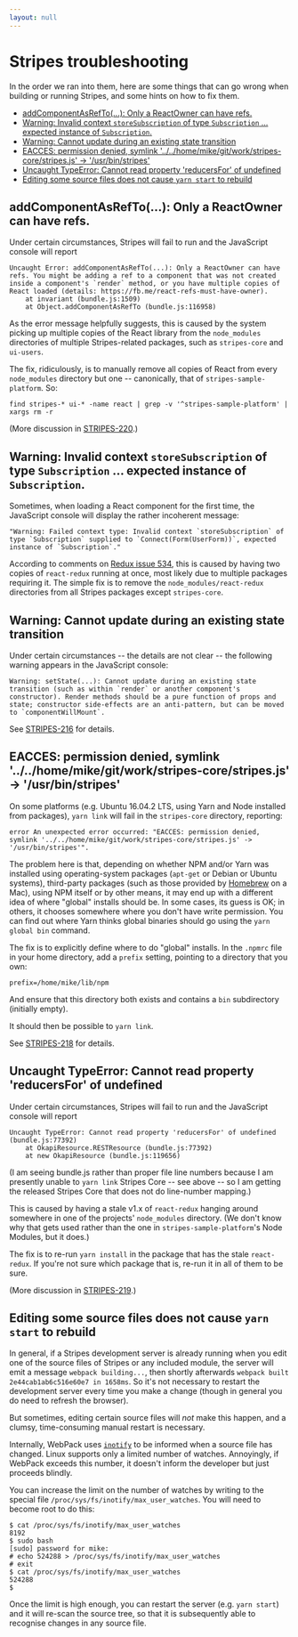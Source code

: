 ```yaml
---
layout: null
---
```


# Stripes troubleshooting

In the order we ran into them, here are some things that can go wrong when building or running Stripes, and some hints on how to fix them.

<!-- ../../okapi/doc/md2toc -l 2 troubleshooting.md -->
* [addComponentAsRefTo(...): Only a ReactOwner can have refs.](#addcomponentasrefto-only-a-reactowner-can-have-refs)
* [Warning: Invalid context `storeSubscription` of type `Subscription` ... expected instance of `Subscription`.](#warning-invalid-context-storesubscription-of-type-subscription--expected-instance-of-subscription)
* [Warning: Cannot update during an existing state transition](#warning-cannot-update-during-an-existing-state-transition)
* [EACCES: permission denied, symlink '../../home/mike/git/work/stripes-core/stripes.js' -> '/usr/bin/stripes'](#eacces-permission-denied-symlink-homemikegitworkstripes-corestripesjs---usrbinstripes)
* [Uncaught TypeError: Cannot read property 'reducersFor' of undefined](#uncaught-typeerror-cannot-read-property-reducersfor-of-undefined)
* [Editing some source files does not cause `yarn start` to rebuild](#editing-some-source-files-does-not-cause-yarn-start-to-rebuild)


## addComponentAsRefTo(...): Only a ReactOwner can have refs.

Under certain circumstances, Stripes will fail to run and the JavaScript console will report

```
Uncaught Error: addComponentAsRefTo(...): Only a ReactOwner can have refs. You might be adding a ref to a component that was not created inside a component's `render` method, or you have multiple copies of React loaded (details: https://fb.me/react-refs-must-have-owner).
    at invariant (bundle.js:1509)
    at Object.addComponentAsRefTo (bundle.js:116958)
```

As the error message helpfully suggests, this is caused by the system picking up multiple copies of the React library from the `node_modules` directories of multiple Stripes-related packages, such as `stripes-core` and `ui-users`.

The fix, ridiculously, is to manually remove all copies of React from every `node_modules` directory but one -- canonically, that of `stripes-sample-platform`. So:

```
find stripes-* ui-* -name react | grep -v '^stripes-sample-platform' | xargs rm -r
```

(More discussion in [STRIPES-220](https://issues.folio.org/browse/STRIPES-220).)


## Warning: Invalid context `storeSubscription` of type `Subscription` ... expected instance of `Subscription`.

Sometimes, when loading a React component for the first time, the JavaScript console will display the rather incoherent message:

```
"Warning: Failed context type: Invalid context `storeSubscription` of type `Subscription` supplied to `Connect(Form(UserForm))`, expected instance of `Subscription`."
```

According to comments on [Redux issue 534](https://github.com/reactjs/react-redux/issues/534), this is caused by having two copies of `react-redux` running at once, most likely due to multiple packages requiring it. The simple fix is to remove the `node_modules/react-redux` directories from all Stripes packages except `stripes-core`.


## Warning: Cannot update during an existing state transition

Under certain circumstances -- the details are not clear -- the following warning appears in the JavaScript console:

```
Warning: setState(...): Cannot update during an existing state transition (such as within `render` or another component's constructor). Render methods should be a pure function of props and state; constructor side-effects are an anti-pattern, but can be moved to `componentWillMount`.
```

See [STRIPES-216](https://issues.folio.org/browse/STRIPES-216) for details.


## EACCES: permission denied, symlink '../../home/mike/git/work/stripes-core/stripes.js' -> '/usr/bin/stripes'

On some platforms (e.g. Ubuntu 16.04.2 LTS, using Yarn and Node installed from packages), `yarn link` will fail in the `stripes-core` directory, reporting:

```
error An unexpected error occurred: "EACCES: permission denied, symlink '../../home/mike/git/work/stripes-core/stripes.js' -> '/usr/bin/stripes'".
```

The problem here is that, depending on whether NPM and/or Yarn was installed using operating-system packages (`apt-get` or Debian or Ubuntu systems), third-party packages (such as those provided by [Homebrew](https://brew.sh/) on a Mac), using NPM itself or by other means, it may end up with a different idea of where "global" installs should be. In some cases, its guess is OK; in others, it chooses somewhere where you don't have write permission. You can find out where Yarn thinks global binaries should go using the `yarn global bin` command.

The fix is to explicitly define where to do "global" installs. In the `.npmrc` file in your home directory, add a `prefix` setting, pointing to a directory that you own:

```
prefix=/home/mike/lib/npm
```

And ensure that this directory both exists and contains a `bin` subdirectory (initially empty).

It should then be possible to `yarn link`.

See [STRIPES-218](https://issues.folio.org/browse/STRIPES-218) for details.


## Uncaught TypeError: Cannot read property 'reducersFor' of undefined

Under certain circumstances, Stripes will fail to run and the JavaScript console will report

```
Uncaught TypeError: Cannot read property 'reducersFor' of undefined (bundle.js:77392)
    at OkapiResource.RESTResource (bundle.js:77392)
    at new OkapiResource (bundle.js:119656)
```

(I am seeing bundle.js rather than proper file line numbers because I am presently unable to `yarn link` Stripes Core -- see above -- so I am getting the released Stripes Core that does not do line-number mapping.)

This is caused by having a stale v1.x of `react-redux` hanging around somewhere in one of the projects' `node_modules` directory. (We don't know why that gets used rather than the one in `stripes-sample-platform`'s Node Modules, but it does.)

The fix is to re-run `yarn install` in the package that has the stale `react-redux`. If you're not sure which package that is, re-run it in all of them to be sure.

(More discussion in [STRIPES-219](https://issues.folio.org/browse/STRIPES-219).)


## Editing some source files does not cause `yarn start` to rebuild

In general, if a Stripes development server is already running when you edit one of the source files of Stripes or any included module, the server will emit a message `webpack building...`, then shortly afterwards `webpack built 2e44cab1ab6c516e60e7 in 1658ms`. So it's not necessary to restart the development server every time you make a change (though in general you do need to refresh the browser).

But sometimes, editing certain source files will _not_ make this happen, and a clumsy, time-consuming manual restart is necessary.

Internally, WebPack uses [`inotify`](http://man7.org/linux/man-pages/man7/inotify.7.html) to be informed when a source file has changed. Linux supports only a limited number of watches. Annoyingly, if WebPack exceeds this number, it doesn't inform the developer but just proceeds blindly.

You can increase the limit on the number of watches by writing to the special file `/proc/sys/fs/inotify/max_user_watches`. You will need to become root to do this:

```
$ cat /proc/sys/fs/inotify/max_user_watches
8192
$ sudo bash
[sudo] password for mike:
# echo 524288 > /proc/sys/fs/inotify/max_user_watches
# exit
$ cat /proc/sys/fs/inotify/max_user_watches
524288
$
```

Once the limit is high enough, you can restart the server (e.g. `yarn start`) and it will re-scan the source tree, so that it is subsequently able to recognise changes in any source file.


